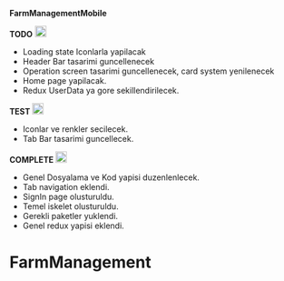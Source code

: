 **FarmManagementMobile**

**TODO** <img src="https://user-images.githubusercontent.com/48564989/146605701-e631eccf-4e7a-4bc4-af57-62f55bd8d62a.png" alt="drawing" width="20"/>

- Loading state Iconlarla yapilacak
- Header Bar tasarimi guncellenecek
- Operation screen tasarimi guncellenecek, card system yenilenecek
- Home page yapilacak.
- Redux UserData ya gore sekillendirilecek.


**TEST** <img src="https://user-images.githubusercontent.com/48564989/146607601-4ed65010-bdd7-4344-b0fb-0030b3724152.png" alt="drawing" width="20"/>

- Iconlar ve renkler secilecek.
- Tab Bar tasarimi guncellecek.

**COMPLETE** <img src="https://user-images.githubusercontent.com/48564989/146606311-1f22b5e1-62fe-4f12-b239-789b3295b07f.png" alt="drawing" width="20"/>

- Genel Dosyalama ve Kod yapisi duzenlenlecek.
- Tab navigation eklendi.
- SignIn page olusturuldu.
- Temel iskelet olusturuldu.
- Gerekli paketler yuklendi.
- Genel redux yapisi eklendi.


# FarmManagement
